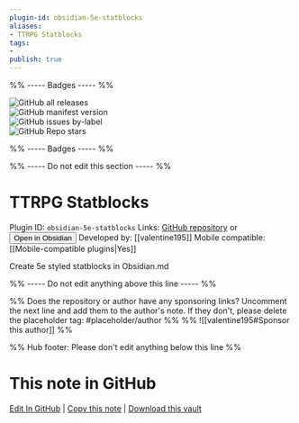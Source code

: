 ```yaml
---
plugin-id: obsidian-5e-statblocks
aliases:
- TTRPG Statblocks
tags: 
- 
publish: true
---
```


%% ----- Badges ----- %%

![GitHub all releases](https://img.shields.io/github/downloads/valentine195/obsidian-5e-statblocks/total?color=573E7A&logo=github&style=for-the-badge)   
![GitHub manifest version](https://img.shields.io/github/manifest-json/v/valentine195/obsidian-5e-statblocks?color=573E7A&logo=github&style=for-the-badge)   
![GitHub issues by-label](https://img.shields.io/github/issues/valentine195/obsidian-5e-statblocks/help%20wanted?color=573E7A&logo=github&style=for-the-badge)   
![GitHub Repo stars](https://img.shields.io/github/stars/valentine195/obsidian-5e-statblocks?color=573E7A&logo=github&style=for-the-badge)

%% ----- Badges ----- %%

%% ----- Do not edit this section ----- %%

# TTRPG Statblocks

Plugin ID: `obsidian-5e-statblocks`
Links: [GitHub repository](https://github.com/valentine195/obsidian-5e-statblocks) or [<button id=HH>Open in Obsidian</button>](obsidian://show-plugin?id=obsidian-5e-statblocks)
Developed by: [[valentine195]]
Mobile compatible: [[Mobile-compatible plugins|Yes]]

Create 5e styled statblocks in Obsidian.md

%% ----- Do not edit anything above this line ----- %% 

%% Does the repository or author have any sponsoring links? Uncomment the next line and add them to the author's note. If they don't, please delete the placeholder tag: #placeholder/author %%
%% ![[valentine195#Sponsor this author]] %%

%% Hub footer: Please don't edit anything below this line %%

# This note in GitHub

<span class="git-footer">[Edit In GitHub](https://github.dev/obsidian-community/obsidian-hub/blob/main/02%20-%20Community%20Expansions/02.05%20All%20Community%20Expansions/Plugins/obsidian-5e-statblocks.md "git-hub-edit-note") | [Copy this note](https://raw.githubusercontent.com/obsidian-community/obsidian-hub/main/02%20-%20Community%20Expansions/02.05%20All%20Community%20Expansions/Plugins/obsidian-5e-statblocks.md "git-hub-copy-note") | [Download this vault](https://github.com/obsidian-community/obsidian-hub/archive/refs/heads/main.zip "git-hub-download-vault") </span>
